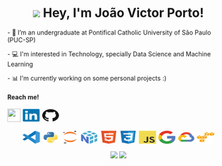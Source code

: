 <h1 align="center"><img src="https://github.com/seanprashad/slackmoji/blob/master/emoji/parrots/party-nyan.gif" width="45px"> Hey, I'm João Victor Porto!</h1>

<!----- <p align="center">
  <i>“There is a reason why all things are as they are.”</i>
  <br>
  <b>Bram Stoker, Dracula<b/>
</p> ----->

<div>
  <p>- 🌱 I’m an undergraduate at Pontifical Catholic University of São Paulo (PUC-SP)</p>
  <p>- 💻 I'm interested in Technology, specially Data Science and Machine Learning</p>
  <p>- 📊 I'm currently working on some personal projects :)</p>
</div>

<div>
  <h4>Reach me!</h4>
  <a href="mailto:joaovictor.porto@hotmail.com"><img src="https://cdn-icons-png.flaticon.com/512/281/281769.png" height=30 width=30 target="_blank"></a>
  <a href="https://www.linkedin.com/in/jvporto" target="_blank"><img src="https://raw.githubusercontent.com/devicons/devicon/master/icons/linkedin/linkedin-original.svg" height=30 width=40 target="_blank"></a>
  <a href="https://www.github.com/jv-porto" target="_blank"><img src="https://raw.githubusercontent.com/devicons/devicon/master/icons/github/github-original.svg" height=30 width=40 target="_blank"></a>
</div>
<br>
<div align="center">
  <img align="center" alt="VSCode" height="30" width="40" src="https://raw.githubusercontent.com/devicons/devicon/master/icons/vscode/vscode-original.svg">
  <img align="center" alt="Python" height="30" width="40" src="https://raw.githubusercontent.com/devicons/devicon/master/icons/python/python-original.svg">
  <img align="center" alt="Jupyter" height="30" width="40" src="https://raw.githubusercontent.com/devicons/devicon/master/icons/jupyter/jupyter-original.svg">
  <img align="center" alt="NumPy" height="30" width="40" src="https://raw.githubusercontent.com/devicons/devicon/master/icons/numpy/numpy-original.svg">
  <!----- img align="center" alt="TensorFlow" height="30" width="40" src="https://raw.githubusercontent.com/devicons/devicon/master/icons/tensorflow/tensorflow-original.svg" ----->
  <!----- img align="center" alt="Django" height="30" width="40" src="https://raw.githubusercontent.com/devicons/devicon/master/icons/django/django-original.svg" ----->
  
  <img align="center" alt="HTML5" height="30" width="40" src="https://raw.githubusercontent.com/devicons/devicon/master/icons/html5/html5-original.svg">
  <img align="center" alt="CSS3" height="30" width="40" src="https://raw.githubusercontent.com/devicons/devicon/master/icons/css3/css3-original.svg">
  <img align="center" alt="Javascript" height="30" width="40" src="https://raw.githubusercontent.com/devicons/devicon/master/icons/javascript/javascript-original.svg">
  
  <img align="center" alt="Google" height="30" width="40" src="https://raw.githubusercontent.com/devicons/devicon/master/icons/google/google-original.svg">
  <img align="center" alt="GoogleCloud" height="30" width="40" src="https://raw.githubusercontent.com/devicons/devicon/master/icons/googlecloud/googlecloud-original.svg">
  <img align="center" alt="AWS" height="30" width="40" src="https://raw.githubusercontent.com/devicons/devicon/master/icons/amazonwebservices/amazonwebservices-original.svg">
  
  <!----- img align="center" alt="MySQL" height="30" width="40" src="https://raw.githubusercontent.com/devicons/devicon/master/icons/mysql/mysql-original.svg" ----->
</div>
<br>
<div align="center">
  <img height='160' src="https://github-readme-stats.vercel.app/api?username=jv-porto&show_icons=true&theme=dracula&include_all_commits=true&count_private=true"/>
  <img height='160' src="https://github-readme-stats.vercel.app/api/top-langs/?username=jv-porto&layout=compact&langs_count=16&theme=dracula"/>
</div>

<!----- <div align="center">
  <img align="center" alt="Snake animation" src="https://github.com/jv-porto/jv-porto/blob/output/github-contribution-grid-snake.svg">
</div> ----->
